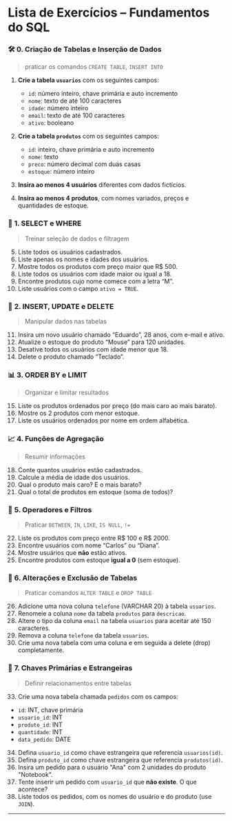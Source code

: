 # **Lista de Exercícios – Fundamentos do SQL**


### 🛠️ **0. Criação de Tabelas e Inserção de Dados**

> praticar os comandos `CREATE TABLE`, `INSERT INTO`

1. **Crie a tabela `usuarios`** com os seguintes campos:

   * `id`: número inteiro, chave primária e auto incremento
   * `nome`: texto de até 100 caracteres
   * `idade`: número inteiro
   * `email`: texto de até 100 caracteres
   * `ativo`: booleano

2. **Crie a tabela `produtos`** com os seguintes campos:

   * `id`: inteiro, chave primária e auto incremento
   * `nome`: texto
   * `preco`: número decimal com duas casas
   * `estoque`: número inteiro

3. **Insira ao menos 4 usuários** diferentes com dados fictícios.

4. **Insira ao menos 4 produtos**, com nomes variados, preços e quantidades de estoque.


### 🔎 **1. SELECT e WHERE**

> Treinar seleção de dados e filtragem

5. Liste todos os usuários cadastrados.
6. Liste apenas os nomes e idades dos usuários.
7. Mostre todos os produtos com preço maior que R\$ 500.
8. Liste todos os usuários com idade maior ou igual a 18.
9. Encontre produtos cujo nome comece com a letra “M”.
10. Liste usuários com o campo `ativo = TRUE`.


### 🧪 **2. INSERT, UPDATE e DELETE**

> Manipular dados nas tabelas

11. Insira um novo usuário chamado “Eduardo”, 28 anos, com e-mail e ativo.
12. Atualize o estoque do produto “Mouse” para 120 unidades.
13. Desative todos os usuários com idade menor que 18.
14. Delete o produto chamado “Teclado”.


### 📊 **3. ORDER BY e LIMIT**

> Organizar e limitar resultados

15. Liste os produtos ordenados por preço (do mais caro ao mais barato).
16. Mostre os 2 produtos com menor estoque.
17. Liste os usuários ordenados por nome em ordem alfabética.


### 📈 **4. Funções de Agregação**

> Resumir informações

18. Conte quantos usuários estão cadastrados.
19. Calcule a média de idade dos usuários.
20. Qual o produto mais caro? E o mais barato?
21. Qual o total de produtos em estoque (soma de todos)?


### 🔄 **5. Operadores e Filtros**

> Praticar `BETWEEN`, `IN`, `LIKE`, `IS NULL`, `!=`

22. Liste os produtos com preço entre R\$ 100 e R\$ 2000.
23. Encontre usuários com nome “Carlos” ou “Diana”.
24. Mostre usuários que **não** estão ativos.
25. Encontre produtos com estoque **igual a 0** (sem estoque).


### 🧱 **6. Alterações e Exclusão de Tabelas**

> Praticar comandos `ALTER TABLE` e `DROP TABLE`

26. Adicione uma nova coluna `telefone` (VARCHAR 20) à tabela `usuarios`.
27. Renomeie a coluna `nome` da tabela `produtos` para `descricao`.
28. Altere o tipo da coluna `email` na tabela `usuarios` para aceitar até 150 caracteres.
29. Remova a coluna `telefone` da tabela `usuarios`.
30. Crie uma nova tabela com uma coluna e em seguida a delete (drop) completamente.


### 🔐 **7. Chaves Primárias e Estrangeiras**

> Definir relacionamentos entre tabelas

33. Crie uma nova tabela chamada `pedidos` com os campos:

* `id`: INT, chave primária
* `usuario_id`: INT
* `produto_id`: INT
* `quantidade`: INT
* `data_pedido`: DATE

34. Defina `usuario_id` como chave estrangeira que referencia `usuarios(id)`.
35. Defina `produto_id` como chave estrangeira que referencia `produtos(id)`.
36. Insira um pedido para o usuário "Ana" com 2 unidades do produto "Notebook".
37. Tente inserir um pedido com `usuario_id` que **não existe**. O que acontece?
38. Liste todos os pedidos, com os nomes do usuário e do produto (use `JOIN`).

---
